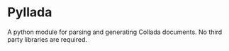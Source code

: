 Pyllada
=======

A python module for parsing and generating Collada documents. No third party libraries are required.
